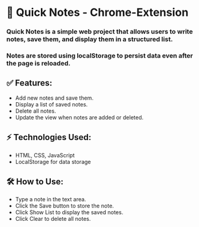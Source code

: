 ﻿# 📒 Quick Notes - Chrome-Extension
### Quick Notes is a simple web project that allows users to write notes, save them, and display them in a structured list.
### Notes are stored using localStorage to persist data even after the page is reloaded.

## ✅ Features:
- Add new notes and save them.
- Display a list of saved notes.
- Delete all notes.
- Update the view when notes are added or deleted.

## ⚡️ Technologies Used:
- HTML, CSS, JavaScript
- LocalStorage for data storage

## 🛠 How to Use:
- Type a note in the text area.
- Click the Save button to store the note.
- Click Show List to display the saved notes.
- Click Clear to delete all notes.
